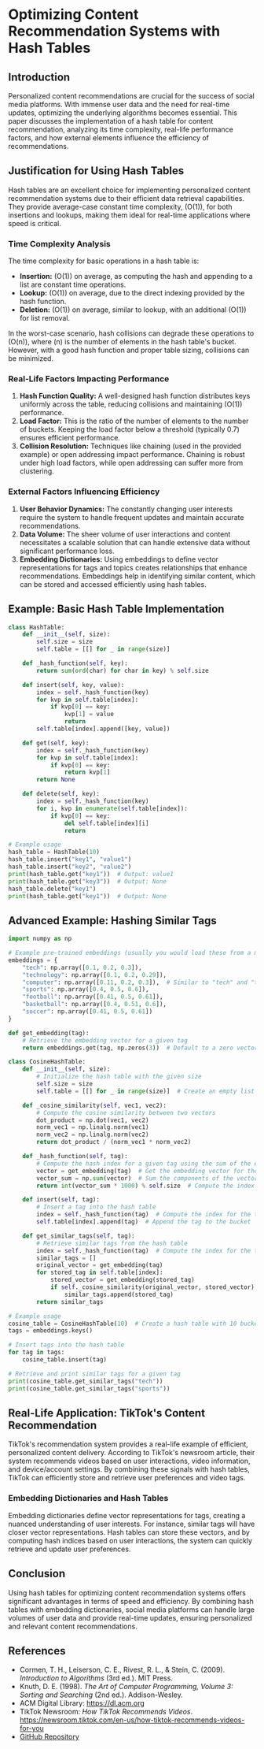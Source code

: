 # Optimizing Content Recommendation Systems with Hash Tables

## Introduction

Personalized content recommendations are crucial for the success of social media platforms. With immense user data and the need for real-time updates, optimizing the underlying algorithms becomes essential. This paper discusses the implementation of a hash table for content recommendation, analyzing its time complexity, real-life performance factors, and how external elements influence the efficiency of recommendations.

## Justification for Using Hash Tables

Hash tables are an excellent choice for implementing personalized content recommendation systems due to their efficient data retrieval capabilities. They provide average-case constant time complexity, \(O(1)\), for both insertions and lookups, making them ideal for real-time applications where speed is critical.

### Time Complexity Analysis

The time complexity for basic operations in a hash table is:
- **Insertion:** \(O(1)\) on average, as computing the hash and appending to a list are constant time operations.
- **Lookup:** \(O(1)\) on average, due to the direct indexing provided by the hash function.
- **Deletion:** \(O(1)\) on average, similar to lookup, with an additional \(O(1)\) for list removal.

In the worst-case scenario, hash collisions can degrade these operations to \(O(n)\), where \(n\) is the number of elements in the hash table's bucket. However, with a good hash function and proper table sizing, collisions can be minimized.

### Real-Life Factors Impacting Performance

1. **Hash Function Quality:** A well-designed hash function distributes keys uniformly across the table, reducing collisions and maintaining \(O(1)\) performance.
2. **Load Factor:** This is the ratio of the number of elements to the number of buckets. Keeping the load factor below a threshold (typically 0.7) ensures efficient performance.
3. **Collision Resolution:** Techniques like chaining (used in the provided example) or open addressing impact performance. Chaining is robust under high load factors, while open addressing can suffer more from clustering.

### External Factors Influencing Efficiency

1. **User Behavior Dynamics:** The constantly changing user interests require the system to handle frequent updates and maintain accurate recommendations.
2. **Data Volume:** The sheer volume of user interactions and content necessitates a scalable solution that can handle extensive data without significant performance loss.
3. **Embedding Dictionaries:** Using embeddings to define vector representations for tags and topics creates relationships that enhance recommendations. Embeddings help in identifying similar content, which can be stored and accessed efficiently using hash tables.

## Example: Basic Hash Table Implementation

```python
class HashTable:
    def __init__(self, size):
        self.size = size
        self.table = [[] for _ in range(size)]

    def _hash_function(self, key):
        return sum(ord(char) for char in key) % self.size

    def insert(self, key, value):
        index = self._hash_function(key)
        for kvp in self.table[index]:
            if kvp[0] == key:
                kvp[1] = value
                return
        self.table[index].append([key, value])

    def get(self, key):
        index = self._hash_function(key)
        for kvp in self.table[index]:
            if kvp[0] == key:
                return kvp[1]
        return None

    def delete(self, key):
        index = self._hash_function(key)
        for i, kvp in enumerate(self.table[index]):
            if kvp[0] == key:
                del self.table[index][i]
                return

# Example usage
hash_table = HashTable(10)
hash_table.insert("key1", "value1")
hash_table.insert("key2", "value2")
print(hash_table.get("key1"))  # Output: value1
print(hash_table.get("key3"))  # Output: None
hash_table.delete("key1")
print(hash_table.get("key1"))  # Output: None
```

## Advanced Example: Hashing Similar Tags

```python
import numpy as np

# Example pre-trained embeddings (usually you would load these from a model)
embeddings = {
    "tech": np.array([0.1, 0.2, 0.3]),
    "technology": np.array([0.1, 0.2, 0.29]),
    "computer": np.array([0.11, 0.2, 0.3]),  # Similar to "tech" and "technology"
    "sports": np.array([0.4, 0.5, 0.6]),
    "football": np.array([0.41, 0.5, 0.61]),
    "basketball": np.array([0.4, 0.51, 0.6]),
    "soccer": np.array([0.41, 0.5, 0.61])
}

def get_embedding(tag):
    # Retrieve the embedding vector for a given tag
    return embeddings.get(tag, np.zeros(3))  # Default to a zero vector if the tag is not found

class CosineHashTable:
    def __init__(self, size):
        # Initialize the hash table with the given size
        self.size = size
        self.table = [[] for _ in range(size)]  # Create an empty list for each bucket

    def _cosine_similarity(self, vec1, vec2):
        # Compute the cosine similarity between two vectors
        dot_product = np.dot(vec1, vec2)
        norm_vec1 = np.linalg.norm(vec1)
        norm_vec2 = np.linalg.norm(vec2)
        return dot_product / (norm_vec1 * norm_vec2)

    def _hash_function(self, tag):
        # Compute the hash index for a given tag using the sum of the embedding vector components
        vector = get_embedding(tag)  # Get the embedding vector for the tag
        vector_sum = np.sum(vector)  # Sum the components of the vector
        return int(vector_sum * 1000) % self.size  # Compute the index by taking the modulus

    def insert(self, tag):
        # Insert a tag into the hash table
        index = self._hash_function(tag)  # Compute the index for the tag
        self.table[index].append(tag)  # Append the tag to the bucket

    def get_similar_tags(self, tag):
        # Retrieve similar tags from the hash table
        index = self._hash_function(tag)  # Compute the index for the tag
        similar_tags = []
        original_vector = get_embedding(tag)
        for stored_tag in self.table[index]:
            stored_vector = get_embedding(stored_tag)
            if self._cosine_similarity(original_vector, stored_vector) > 0.99:  # Adjust similarity threshold as needed
                similar_tags.append(stored_tag)
        return similar_tags

# Example usage
cosine_table = CosineHashTable(10)  # Create a hash table with 10 buckets
tags = embeddings.keys()

# Insert tags into the hash table
for tag in tags:
    cosine_table.insert(tag)

# Retrieve and print similar tags for a given tag
print(cosine_table.get_similar_tags("tech")) 
print(cosine_table.get_similar_tags("sports"))
```

## Real-Life Application: TikTok's Content Recommendation

TikTok's recommendation system provides a real-life example of efficient, personalized content delivery. According to TikTok's newsroom article, their system recommends videos based on user interactions, video information, and device/account settings. By combining these signals with hash tables, TikTok can efficiently store and retrieve user preferences and video tags.

### Embedding Dictionaries and Hash Tables

Embedding dictionaries define vector representations for tags, creating a nuanced understanding of user interests. For instance, similar tags will have closer vector representations. Hash tables can store these vectors, and by computing hash indices based on user interactions, the system can quickly retrieve and update user preferences.

## Conclusion

Using hash tables for optimizing content recommendation systems offers significant advantages in terms of speed and efficiency. By combining hash tables with embedding dictionaries, social media platforms can handle large volumes of user data and provide real-time updates, ensuring personalized and relevant content recommendations.

## References

- Cormen, T. H., Leiserson, C. E., Rivest, R. L., & Stein, C. (2009). *Introduction to Algorithms* (3rd ed.). MIT Press.
- Knuth, D. E. (1998). *The Art of Computer Programming, Volume 3: Sorting and Searching* (2nd ed.). Addison-Wesley.
- ACM Digital Library: https://dl.acm.org
- TikTok Newsroom: *How TikTok Recommends Videos*. https://newsroom.tiktok.com/en-us/how-tiktok-recommends-videos-for-you
- [GitHub Repository](https://github.com/Dizolivemint/CS506-Algorithms-and-Data-Structures/blob/main/Module5/hash_tags.py)